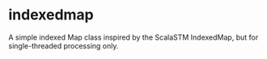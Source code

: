 indexedmap
==========

A simple indexed Map class inspired by the ScalaSTM IndexedMap, but for single-threaded processing only.
